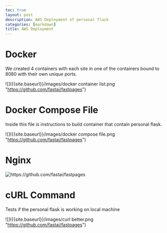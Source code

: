 ```yaml
---
toc: true
layout: post
description: AWS Deployment of personal flask
categories: [markdown]
title: AWS Deployment
---
```


# Docker

We created 4 containers with each site in one of the containers bound to 8080 with their own unique ports.

![]({{site.baseurl}}/images/docker container list.png "https://github.com/fastai/fastpages")

# Docker Compose File

Inside this file is instructions to build container that contain personal flask.

![]({{site.baseurl}}/images/docker compose file.png "https://github.com/fastai/fastpages")

# Nginx



![]({{site.baseurl}}/images/nginx.png "https://github.com/fastai/fastpages")

# cURL Command

Tests if the personal flask is working on local machine

![]({{site.baseurl}}/images/curl better.png "https://github.com/fastai/fastpages")